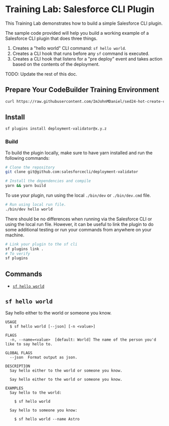# Training Lab: Salesforce CLI Plugin

This Training Lab demonstrates how to build a simple Salesforce CLI plugin.

The sample code provided will help you build a working example of a Salesforce CLI plugin that does three things.

1. Creates a "hello world" CLI command: `sf hello world`.
2. Creates a CLI hook that runs before any `sf` command is executed.
3. Creates a CLI hook that listens for a "pre deploy" event and takes action based on the contents of the deployment.

TODO: Update the rest of this doc.

## Prepare Your CodeBuilder Training Environment

```bash
curl https://raw.githubusercontent.com/ImJohnMDaniel/sed24-hot-create-cli-plugin/main/setup-training-lab | bash
```

## Install

```bash
sf plugins install deployment-validator@x.y.z
```

### Build

To build the plugin locally, make sure to have yarn installed and run the following commands:

```bash
# Clone the repository
git clone git@github.com:salesforcecli/deployment-validator

# Install the dependencies and compile
yarn && yarn build
```

To use your plugin, run using the local `./bin/dev` or `./bin/dev.cmd` file.

```bash
# Run using local run file.
./bin/dev hello world
```

There should be no differences when running via the Salesforce CLI or using the local run file. However, it can be useful to link the plugin to do some additional testing or run your commands from anywhere on your machine.

```bash
# Link your plugin to the sf cli
sf plugins link .
# To verify
sf plugins
```

## Commands

<!-- commands -->

- [`sf hello world`](#sf-hello-world)

## `sf hello world`

Say hello either to the world or someone you know.

```
USAGE
  $ sf hello world [--json] [-n <value>]

FLAGS
  -n, --name=<value>  [default: World] The name of the person you'd like to say hello to.

GLOBAL FLAGS
  --json  Format output as json.

DESCRIPTION
  Say hello either to the world or someone you know.

  Say hello either to the world or someone you know.

EXAMPLES
  Say hello to the world:

    $ sf hello world

  Say hello to someone you know:

    $ sf hello world --name Astro
```

<!-- commandsstop -->
